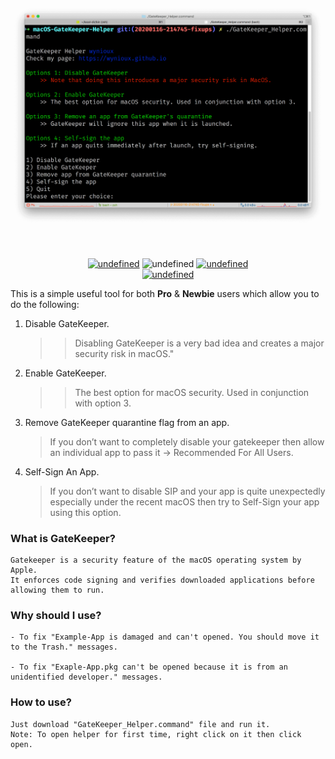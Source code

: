![Screen shot of GateKeeper Helper in action.](screenshot.png)

<p align="center">
<br>
<!-- <img alt="Screenshot" src="screenshot.png">
<br>
 --><br>
<a href="https://github.com/wynioux/macOS-GateKeeper-Helper/releases/latest"><img alt="undefined" src="https://img.shields.io/github/release/wynioux/macOS-GateKeeper-Helper"></a>
<a><img alt="undefined" src="https://img.shields.io/github/downloads/wynioux/macOS-GateKeeper-Helper/total"></a>
<a href="https://github.com/wynioux/macOS-GateKeeper-Helper/blob/master/LICENSE.md"><img alt="undefined" src="https://img.shields.io/github/license/wynioux/macOS-GateKeeper-Helper"></a>
<br>
<a href="https://github.com/wynioux/macOS-GateKeeper-Helper/releases/download/v1.0.0/GateKeeper_Helper.command" target="_blank"><img alt="undefined" src="https://badgen.net/badge/Download/macOS/?color=grey&icon=apple&label"></a>
<br>
</p>


This is a simple useful tool for both **Pro** & **Newbie** users which allow you to do the following:

1. Disable GateKeeper.
    >> Disabling GateKeeper is a very bad idea and creates a major security risk in macOS."

2. Enable GateKeeper.
    >> The best option for macOS security. Used in conjunction with option 3.

3. Remove GateKeeper quarantine flag from an app.
    > If you don’t want to completely disable your gatekeeper then allow an individual app to pass it -> Recommended For All Users.

4. Self-Sign An App.
    > If you don’t want to disable SIP and your app is quite unexpectedly especially under the recent macOS then try to Self-Sign your app using this option.

### What is GateKeeper?
```
Gatekeeper is a security feature of the macOS operating system by Apple.
It enforces code signing and verifies downloaded applications before allowing them to run.
```

### Why should I use?
```
- To fix "Example-App is damaged and can't opened. You should move it to the Trash." messages.

- To fix "Exaple-App.pkg can't be opened because it is from an unidentified developer." messages.
```

### How to use?
```
Just download "GateKeeper_Helper.command" file and run it.
Note: To open helper for first time, right click on it then click open.
```
